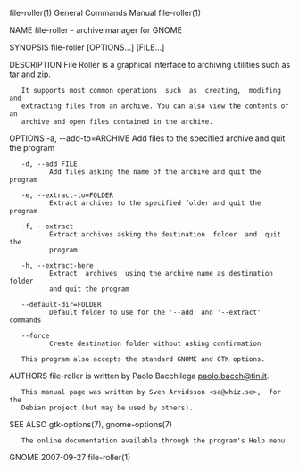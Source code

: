 file-roller(1)             General Commands Manual             file-roller(1)

NAME
       file-roller - archive manager for GNOME

SYNOPSIS
       file-roller [OPTIONS...]  [FILE...]

DESCRIPTION
       File  Roller  is  a graphical interface to archiving utilities such as
       tar and zip.

       It supports most common operations  such  as  creating,  modifing  and
       extracting files from an archive. You can also view the contents of an
       archive and open files contained in the archive.

OPTIONS
       -a, --add-to=ARCHIVE
              Add files to the specified archive and quit the program

       -d, --add FILE
              Add files asking the name of the archive and quit the program

       -e, --extract-to=FOLDER
              Extract archives to the specified folder and quit the program

       -f, --extract
              Extract archives asking the destination  folder  and  quit  the
              program

       -h, --extract-here
              Extract  archives  using the archive name as destination folder
              and quit the program

       --default-dir=FOLDER
              Default folder to use for the '--add' and '--extract' commands

       --force
              Create destination folder without asking confirmation

       This program also accepts the standard GNOME and GTK options.

AUTHORS
       file-roller is written by Paolo Bacchilega <paolo.bacch@tin.it>.

       This manual page was written by Sven Arvidsson <sa@whiz.se>,  for  the
       Debian project (but may be used by others).

SEE ALSO
       gtk-options(7), gnome-options(7)

       The online documentation available through the program's Help menu.

GNOME                             2007-09-27                   file-roller(1)
